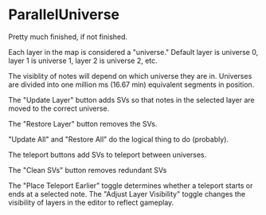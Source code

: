 # ParallelUniverse
Pretty much finished, if not finished.

Each layer in the map is considered a "universe."
Default layer is universe 0, layer 1 is universe 1, layer 2 is universe 2, etc.

The visiblity of notes will depend on which universe they are in.
Universes are divided into one million ms (16.67 min) equivalent segments in position.

The "Update Layer" button adds SVs so that notes in the selected layer are moved to the correct universe.

The "Restore Layer" button removes the SVs.

"Update All" and "Restore All" do the logical thing to do (probably).

The teleport buttons add SVs to teleport between universes.

The "Clean SVs" button removes redundant SVs

The "Place Teleport Earlier" toggle determines whether a teleport starts or ends at a selected note.
The "Adjust Layer Visibility" toggle changes the visibility of layers in the editor to reflect gameplay.
